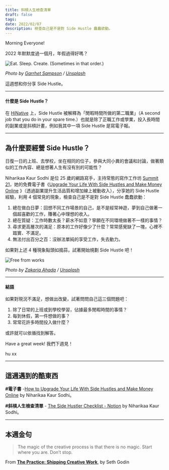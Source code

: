 ```yaml
---
title: 斜槓人生檢查清單
draft: false
tags: 
date: 2022/02/07
description: 檢查自己是不是對 Side Hustle 蠢蠢欲動。
---
```

Morning Everyone!

2022 年默默度過一個月，年假過得好嗎？

![Eat. Sleep. Create. (Sometimes in that order.)](https://images.unsplash.com/photo-1526431038803-6f6c3ee137ae?crop=entropy&cs=tinysrgb&fit=max&fm=jpg&ixid=MnwxMTc3M3wwfDF8c2VhcmNofDF8fGh1c3RsZXxlbnwwfHx8fDE2NDYwNjQwMzI&ixlib=rb-1.2.1&q=80&w=2000)

*Photo by [Garrhet Sampson](https://unsplash.com/@garrhetsampson?utm_source=ghost&utm_medium=referral&utm_campaign=api-credit) / [Unsplash](https://unsplash.com/?utm_source=ghost&utm_medium=referral&utm_campaign=api-credit)*

這週想和你分享 Side Hustle。

---

#### 什麼是 Side Hustle？

在 [HiNative](https://hinative.com/zh-TW/questions/3258564) 上，Side Hustle 被解釋為「閒暇時間所做的第二職業」（A second job that you do in your spare time.）也就是除了正職工作或學業，投入長時間的副業或是斜槓計畫，例如我其中一項 Side Hustle 是寫電子報。

---

## 為什麼要經營 Side Hustle？

日復一日的上班、去學校，坐在相同的位子，參與大同小異的會議和討論，做著類似的工作內容、總是想著人生有沒有別的可能性？

Niharikaa Kaur Sodhi 是位 25 歲的網路寫手，主持常態的寫作工作坊 [Summit 21](https://summit21.ck.page/)，她的免費電子書《[Upgrade Your Life With Side Hustles and Make Money Online](https://niharikasodhi.com/free-ebook/) 》（透過副業提升生活品質和增加線上被動收入），分享她的 Side Hustle 經驗，利用 4 個常見的現象，檢查自己是不是對 Side Hustle 蠢蠢欲動：

1. 總在做白日夢：回想不同工作場景的自己，是不是經常神遊，夢到自己做著一個超喜歡的工作，賺著心中理想的收入。
2. 總在質疑：工作時數太長？薪水不如意？寧願在不同環境做著不一樣的事情？
3. 尋求更高層次的滿足：原本的工作好像少了什麼？常常感覺缺了一塊，心裡不踏實、不滿足。
4. 無法付出百分之百：沒辦法單純的享受工作，失去動力。

如果對上述 4 種現象點頭如搗蒜，試著開始規劃 Side Hustle 吧！

![Free from works](https://images.unsplash.com/photo-1538448174498-9956c159edb0?crop=entropy&cs=tinysrgb&fit=max&fm=jpg&ixid=MnwxMTc3M3wwfDF8c2VhcmNofDl8fGxlZ28lMjBiYXRtYW58ZW58MHx8fHwxNjY3MjI5MDk0&ixlib=rb-4.0.3&q=80&w=2000)

*Photo by [Zakaria Ahada](https://unsplash.com/@zakariahada?utm_source=ghost&utm_medium=referral&utm_campaign=api-credit) / [Unsplash](https://unsplash.com/?utm_source=ghost&utm_medium=referral&utm_campaign=api-credit)*

---

#### 結語

如果對現況不滿足，想做出改變，試著問問自己這三個問題吧：

1. 除了日常的上班或到學校學習，佔據最多閒暇時間的事情？
2. 每到休假，第一件想做的事？
3. 常常花許多時間投入做什麼？

或許就可以依循找到解答。

Have a great week! 我們下週見！

hu xx

---

## 這週遇到的酷東西

**#電子書** -[How to Upgrade Your Life With Side Hustles and Make Money Online](https://niharikasodhi.com/free-ebook/) by Niharikaa Kaur Sodhi。

**#斜槓人生檢查清單** - [The Side Hustler Checklist - Notion](https://niharikasodhi.gumroad.com/l/sidehustlerchecklist) by Niharikaa Kaur Sodhi。

---

## 本週金句

> The magic of the creative process is that there is no magic. Start where you are. Don’t stop.

From [__The Practice: Shipping Creative Work__](https://r10.to/haoCRXr), by Seth Godin